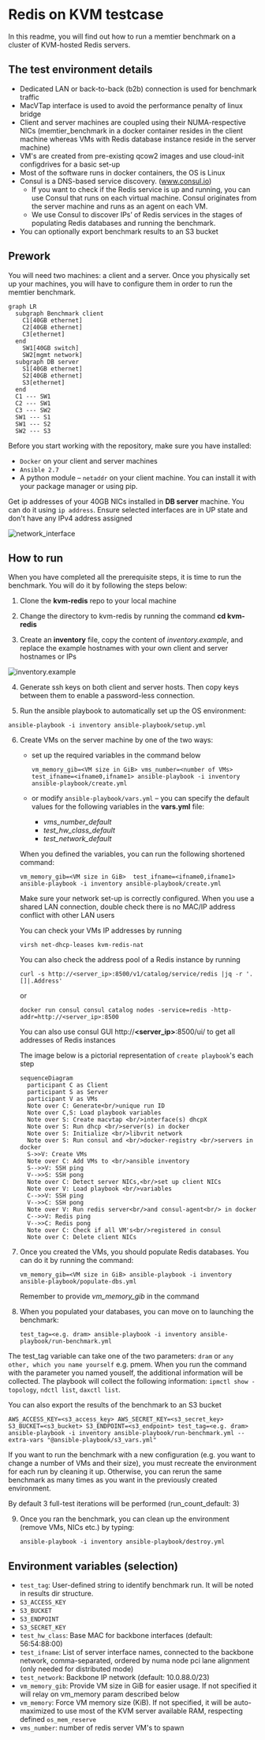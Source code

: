 
[//]: # (SPDX-License-Identifier: BSD-3-Clause)
[//]: # (Copyright 2021, Intel Corporation)

# Redis on KVM testcase

In this readme, you will find out how to run a memtier benchmark on a cluster of KVM-hosted Redis servers. 

## The test environment details

* Dedicated LAN or back-to-back (b2b) connection is used for benchmark traffic
* MacVTap interface is used to avoid the performance penalty of linux bridge 
* Client and server machines are coupled using their NUMA-respective NICs (memtier_benchmark in a docker container resides in the client machine whereas VMs with Redis database instance reside in the server machine) 
* VM's are created from pre-existing qcow2 images and use cloud-init configdrives for a basic set-up
* Most of the software runs in docker containers, the OS is Linux
* Consul is a DNS-based service discovery. (www.consul.io)
  * If you want to check if the Redis service is up and running, you can use Consul that runs on each virtual machine. Consul originates from the server machine and runs as an agent on each VM.
  *  We use Consul to discover IPs’ of Redis services in the stages of populating Redis databases and running the benchmark. 
* You can optionally export benchmark results to an S3 bucket

## Prework

You will need two machines: a client and a server. Once you physically set up your machines, you will have to configure them in order to run the memtier benchmark. 

```mermaid
graph LR
  subgraph Benchmark client
    C1[40GB ethernet]
    C2[40GB ethernet]
    C3[ethernet]
  end
    SW1[40GB switch]
    SW2[mgmt network]
  subgraph DB server
    S1[40GB ethernet]
    S2[40GB ethernet]
    S3[ethernet]
  end
  C1 --- SW1
  C2 --- SW1
  C3 --- SW2
  SW1 --- S1
  SW1 --- S2
  SW2 --- S3
```

Before you start working with the repository, make sure you have installed: 

* `Docker` on your client and server machines 
* `Ansible 2.7` 
* A python module – `netaddr` on your client machine. You can install it with your package manager or using pip. 

Get ip addresses of your 40GB NICs installed in **DB server** machine. You can do it using `ip address`. Ensure selected interfaces are in UP state and don't have any IPv4 address assigned

![network_interface](media/network_interface.png)

## How to run

When you have completed all the prerequisite steps, it is time to run the benchmark. You will do it by following the steps below:  

1. Clone the __kvm-redis__  repo to your local machine

2. Change the directory to kvm-redis by running the command __cd kvm-redis__ 

3. Create an __inventory__ file, copy the content of _inventory.example_, and replace the example hostnames with your own client and server hostnames or IPs

![inventory.example](media/inventory.example.png)

4. Generate ssh keys on both client and server hosts. Then copy keys between them to enable a password-less connection.

5.	Run the ansible playbook to automatically set up the OS environment:

   ```
   ansible-playbook -i inventory ansible-playbook/setup.yml
   ```

6. Create VMs on the server machine by one of the two ways:

   * set up the required variables in the command below

     ```
     vm_memory_gib=<VM size in GiB> vms_number=<number of VMs> test_ifname=<ifname0,ifname1> ansible-playbook -i inventory ansible-playbook/create.yml
     ```
   * or modify `ansible-playbook/vars.yml` – you can specify the default values for the following variables in the __vars.yml__ file:

     *   _vms_number_default_
     *   _test_hw_class_default_
     *   _test_network_default_ 

   When you defined the variables, you can run the following shortened command: 
   ```
   vm_memory_gib=<VM size in GiB>  test_ifname=<ifname0,ifname1>  ansible-playbook -i inventory ansible-playbook/create.yml 
   ```
   Make sure your network set-up is correctly configured. When you use a shared LAN connection, double check there is no MAC/IP address conflict with other LAN users

   You can check your VMs IP addresses by running
   ```
   virsh net-dhcp-leases kvm-redis-nat
   ```

   You can also check the address pool of a Redis instance by running
   ```
   curl -s http://<server_ip>:8500/v1/catalog/service/redis |jq -r '.[]|.Address'
   ```
   or
   ```
   docker run consul consul catalog nodes -service=redis -http-addr=http://<server_ip>:8500
   ```
   You can also use consul GUI http://**<server_ip>**:8500/ui/ to get all addresses of Redis instances
   

    The image below is a pictorial representation of `create playbook`'s  each step 
   ```mermaid
   sequenceDiagram
     participant C as Client
     participant S as Server
     participant V as VMs
     Note over C: Generate<br/>unique run ID
     Note over C,S: Load playbook variables
     Note over S: Create macvtap <br/>interface(s) dhcpX
     Note over S: Run dhcp <br/>server(s) in docker
     Note over S: Initialize <br/>libvrit network
     Note over S: Run consul and <br/>docker-registry <br/>servers in docker
     S->>V: Create VMs
     Note over C: Add VMs to <br/>ansible inventory
     S-->>V: SSH ping
     V-->>S: SSH pong
     Note over C: Detect server NICs,<br/>set up client NICs
     Note over V: Load playbook <br/>variables
     C-->>V: SSH ping
     V-->>C: SSH pong
     Note over V: Run redis server<br/>and consul-agent<br/> in docker
     C-->>V: Redis ping
     V-->>C: Redis pong
     Note over C: Check if all VM's<br/>registered in consul
     Note over C: Delete client NICs
   ```

7. Once you created the VMs, you should populate Redis databases. You can do it by running the command: 
   ```
   vm_memory_gib=<VM size in GiB> ansible-playbook -i inventory ansible-playbook/populate-dbs.yml 
   ```

   Remember to provide _vm_memory_gib_ in the command

8. When you populated your databases, you can move on to launching the benchmark:  
   ```
   test_tag=<e.g. dram> ansible-playbook -i inventory ansible-playbook/run-benchmark.yml
   ```
  The test_tag variable can take one of the two parameters: `dram` or `any other, which you name yourself` e.g. pmem. When you run the command with the parameter you named youself, the additional information will be collected. The playbook will collect the following information: `ipmctl show -topology`, `ndctl list`, `daxctl list`.   
  
   You can also export the results of the benchmark to an S3 bucket   
   ```
   AWS_ACCESS_KEY=<s3_access_key> AWS_SECRET_KEY=<s3_secret_key> S3_BUCKET=<s3_bucket> S3_ENDPOINT=<s3_endpoint> test_tag=<e.g. dram> ansible-playbook -i inventory ansible-playbook/run-benchmark.yml --extra-vars "@ansible-playbook/s3_vars.yml"
   ```

   If you want to run the benchmark with a new configuration (e.g. you want to change a number of VMs and their size), you must recreate the environment for each run by cleaning it up. Otherwise, you can rerun the same benchmark as many times as you want in the previously created environment.

   By default 3 full-test iterations will be performed (run_count_default: 3) 


9. Once you ran the benchmark, you can clean up the environment (remove VMs, NICs etc.) by typing: 


   ```
   ansible-playbook -i inventory ansible-playbook/destroy.yml
   ```

## Environment variables (selection)

* `test_tag`: User-defined string to identify benchmark run. It will be noted in results dir structure.
* `S3_ACCESS_KEY`
* `S3_BUCKET`
* `S3_ENDPOINT`
* `S3_SECRET_KEY`
* `test_hw_class`: Base MAC for backbone interfaces (default: 56:54:88:00)
* `test_ifname`: List of server interface names, connected to the backbone network, comma-separated, ordered by numa node pci lane alignment (only needed for distributed mode)
* `test_network`: Backbone IP network (default: 10.0.88.0/23)
* `vm_memory_gib`: Provide VM size in GiB for easier usage. If not specified it will relay on vm_memory param described below
* `vm_memory`: Force VM memory size (KiB). If not specified, it will be auto-maximized to use most of the KVM server available RAM, respecting defined `os_mem_reserve`
* `vms_number`: number of redis server VM's to spawn

